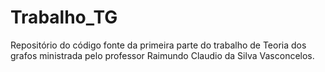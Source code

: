 # Trabalho_TG
Repositório do código fonte da primeira parte do trabalho de Teoria dos grafos ministrada pelo professor Raimundo Claudio da Silva Vasconcelos.
